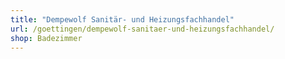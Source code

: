 ```yaml
---
title: "Dempewolf Sanitär- und Heizungsfachhandel"
url: /goettingen/dempewolf-sanitaer-und-heizungsfachhandel/
shop: Badezimmer
---
```

